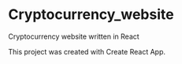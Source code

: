 # Cryptocurrency_website


Cryptocurrency website written in React

This project was created with Create React App.
